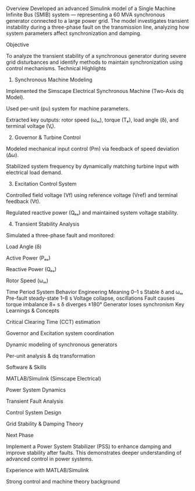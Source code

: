 Overview
Developed an advanced Simulink model of a Single Machine Infinite Bus (SMIB) system — representing a 60 MVA synchronous generator connected to a large power grid.
The model investigates transient instability during a three-phase fault on the transmission line, analyzing how system parameters affect synchronization and damping.

Objective

To analyze the transient stability of a synchronous generator during severe grid disturbances and identify methods to maintain synchronization using control mechanisms.
Technical Highlights
1. Synchronous Machine Modeling

Implemented the Simscape Electrical Synchronous Machine (Two-Axis dq Model).

Used per-unit (pu) system for machine parameters.

Extracted key outputs: rotor speed (ωₘ), torque (Tₑ), load angle (δ), and terminal voltage (Vₜ).

2. Governor & Turbine Control

Modeled mechanical input control (Pm) via feedback of speed deviation (Δω).

Stabilized system frequency by dynamically matching turbine input with electrical load demand.

3. Excitation Control System

Controlled field voltage (Vf) using reference voltage (Vref) and terminal feedback (Vt).

Regulated reactive power (Qₑₒ) and maintained system voltage stability.

4. Transient Stability Analysis

Simulated a three-phase fault and monitored:

Load Angle (δ)

Active Power (Pₑₒ)

Reactive Power (Qₑₒ)

Rotor Speed (ωₘ)

Time Period	System Behavior	Engineering Meaning
0–1 s	Stable δ and ωₘ	Pre-fault steady-state
1–8 s	Voltage collapse, oscillations	Fault causes torque imbalance
8+ s	δ diverges ±180°	Generator loses synchronism
Key Learnings & Concepts

Critical Clearing Time (CCT) estimation

Governor and Excitation system coordination

Dynamic modeling of synchronous generators

Per-unit analysis & dq transformation

 Software & Skills

MATLAB/Simulink (Simscape Electrical)

Power System Dynamics

Transient Fault Analysis

Control System Design

Grid Stability & Damping Theory

 Next Phase

Implement a Power System Stabilizer (PSS) to enhance damping and improve stability after faults.
This demonstrates deeper understanding of advanced control in power systems.




Experience with MATLAB/Simulink

Strong control and machine theory background
